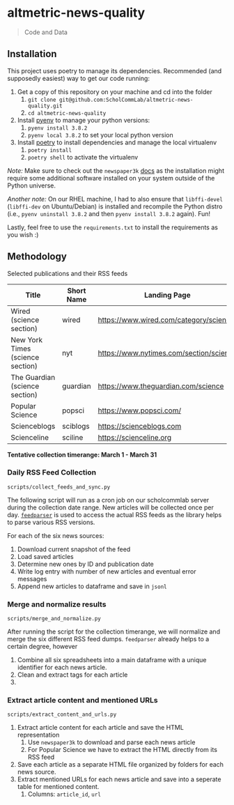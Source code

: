 # altmetric-news-quality

> Code and Data

## Installation

This project uses poetry to manage its dependencies. Recommended (and supposedly easiest) way to get our code running:

1. Get a copy of this repository on your machine and cd into the folder
   1. `git clone git@github.com:ScholCommLab/altmetric-news-quality.git`
   2. `cd altmetric-news-quality`
2. Install [pyenv](https://github.com/pyenv/pyenv) to manage your python versions:
   1. `pyenv install 3.8.2` 
   2. `pyenv local 3.8.2` to set your local python version
3. Install [poetry](https://python-poetry.org/) to install dependencies and manage the local virtualenv
   1. `poetry install`
   2. `poetry shell` to activate the virtualenv

*Note:* Make sure to check out the `newspaper3k` [docs](https://github.com/codelucas/newspaper) as the installation might require some additional software installed on your system outside of the Python universe.

*Another note:* On our RHEL machine, I had to also ensure that `libffi-devel` (`libffi-dev` on Ubuntu/Debian) is installed and recompile the Python distro (i.e., `pyenv uninstall 3.8.2` and then `pyenv install 3.8.2` again). Fun!

Lastly, feel free to use the `requirements.txt` to install the requirements as you wish :) 

## Methodology

Selected publications and their RSS feeds

| Title | Short Name | Landing Page | RSS Feed |
| --- | --- | --- | --- |
| Wired (science section) | wired | https://www.wired.com/category/science/ | https://www.wired.com/feed/category/science/latest/rss |
| New York Times (science section) | nyt | https://www.nytimes.com/section/science | https://rss.nytimes.com/services/xml/rss/nyt/Science.xml |
| The Guardian (science section) | guardian | https://www.theguardian.com/science | https://www.theguardian.com/science/rss |
| Popular Science | popsci | https://www.popsci.com/ | https://www.popsci.com/arcio/rss/ |
| Scienceblogs | sciblogs | https://scienceblogs.com | https://scienceblogs.com/rss.xml |
| Scienceline | sciline | https://scienceline.org | https://scienceline.org/feed |

**Tentative collection timerange: March 1 - March 31**

### Daily RSS Feed Collection

`scripts/collect_feeds_and_sync.py`

The following script will run as a cron job on our scholcommlab server during the collection date range. New articles will be collected once per day. [`feedparser`](https://pythonhosted.org/feedparser/) is used to access the actual RSS feeds as the library helps to parse various RSS versions.

For each of the six news sources:

1. Download current snapshot of the feed
2. Load saved articles
3. Determine new ones by ID and publication date
4. Write log entry with number of new articles and eventual error messages
5. Append new articles to dataframe and save in `jsonl`

### Merge and normalize results

`scripts/merge_and_normalize.py`

After running the script for the collection timerange, we will normalize and merge the six different RSS feed dumps. `feedparser` already helps to a certain degree, however

1. Combine all six spreadsheets into a main dataframe with a unique identifier for each news article.
2. Clean and extract tags for each article
3. 

### Extract article content and mentioned URLs

`scripts/extract_content_and_urls.py`

1. Extract article content for each article and save the HTML representation
   1. Use `newspaper3k` to download and parse each news article
   2. For Popular Science we have to extract the HTML directly from its RSS feed
2. Save each article as a separate HTML file organized by folders for each news source.
3. Extract mentioned URLs for each news article and save into a seperate table for mentioned content.
   1. Columns: `article_id`, `url`
